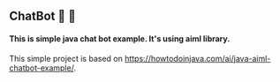 ## ChatBot :busts_in_silhouette: :speech_balloon:

#### This is simple java chat bot example. It's using aiml library.

This simple project is based on https://howtodoinjava.com/ai/java-aiml-chatbot-example/.
